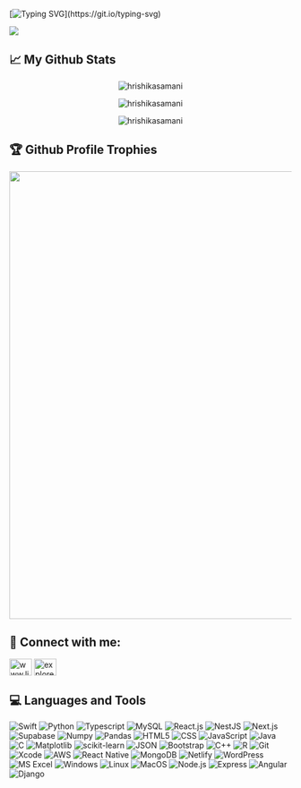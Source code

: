 [![Typing SVG](https://readme-typing-svg.demolab.com?font=DM+Serif+Display&size=30&pause=400&color=E29BF7&multiline=true&width=435&height=100&lines=Hi!+I+am+Hrishika+Samani;Welcome+to+my+GitHub!)](https://git.io/typing-svg)

![](https://komarev.com/ghpvc/?username=hrishikasamani)

## 📈 My Github Stats

<p align="center"> <img src="https://github-readme-stats.vercel.app/api?username=hrishikasamani&show_icons=true&theme=tokyonight" alt="hrishikasamani" />
<br>

<p align="center"> <img src="https://github-readme-stats.vercel.app/api/top-langs/?username=hrishikasamani&&layout=compact&theme=tokyonight" alt="hrishikasamani" />
<br>


<p align="center">
  <img align="center" src="https://github-readme-streak-stats.herokuapp.com/?user=hrishikasamani&theme=tokyonight" alt="hrishikasamani" />
</p>


## 🏆 Github Profile Trophies

<img width=800 src="https://github-profile-trophy.vercel.app/?username=hrishikasamani&margin-w=15&column=9&theme=tokyonight&no-frame=true"/>


## 📲 Connect with me:

<p align="left">
<a href="https://www.linkedin.com/in/hrishika-samani/" target="blank"><img align="center" src="https://raw.githubusercontent.com/rahuldkjain/github-profile-readme-generator/master/src/images/icons/Social/linked-in-alt.svg" alt="www.linkedin.com/in/nagpurkar" height="30" width="40" /></a>
<a href="https://www.instagram.com/hrishikasamani/" target="blank"><img align="center" src="https://raw.githubusercontent.com/rahuldkjain/github-profile-readme-generator/master/src/images/icons/Social/instagram.svg" alt="exploreista_" height="30" width="40" /></a>
</p>


## 💻 Languages and Tools

![Swift](https://img.shields.io/badge/Swift-%23FF0000.svg?style=for-the-badge&logo=swift&logoColor=white)
![Python](https://img.shields.io/badge/python-3670A0?style=for-the-badge&logo=python&logoColor=ffdd54)
![Typescript](https://img.shields.io/badge/TypeScript-%23007ACC.svg?style=for-the-badge&logo=typescript&logoColor=white)
![MySQL](https://img.shields.io/badge/mysql-%2300000f.svg?style=for-the-badge&logo=mysql&logoColor=white)
![React.js](https://img.shields.io/badge/React.js-%2361DAFB.svg?style=for-the-badge&logo=react&logoColor=black)
![NestJS](https://img.shields.io/badge/NestJS-%23E0234E.svg?style=for-the-badge&logo=nestjs&logoColor=white)
![Next.js](https://img.shields.io/badge/Next.js-%23000000.svg?style=for-the-badge&logo=next.js&logoColor=white)
![Supabase](https://img.shields.io/badge/Supabase-%2300D17B.svg?style=for-the-badge&logo=supabase&logoColor=white)
![Numpy](https://img.shields.io/badge/numpy-%23013243.svg?style=for-the-badge&logo=numpy&logoColor=white)
![Pandas](https://img.shields.io/badge/pandas-%23150458.svg?style=for-the-badge&logo=pandas&logoColor=white)
![HTML5](https://img.shields.io/badge/HTML5-%23E34F26.svg?style=for-the-badge&logo=html5&logoColor=white)
![CSS](https://img.shields.io/badge/CSS-%231572B6.svg?style=for-the-badge&logo=css3&logoColor=white)
![JavaScript](https://img.shields.io/badge/JavaScript-%23F7DF1E.svg?style=for-the-badge&logo=javascript&logoColor=black)
![Java](https://img.shields.io/badge/Java-%23FF0000.svg?style=for-the-badge&logo=java&logoColor=white)
![C](https://img.shields.io/badge/C-%2300599C.svg?style=for-the-badge&logo=c&logoColor=white&theme=tokyonight)
![Matplotlib](https://img.shields.io/badge/Matplotlib-%23ffffff.svg?style=for-the-badge&logo=Matplotlib&logoColor=black)
![scikit-learn](https://img.shields.io/badge/scikit--learn-%23F7931E.svg?style=for-the-badge&logo=scikit-learn&logoColor=white)
![JSON](https://img.shields.io/badge/JSON-%23000000.svg?style=for-the-badge&logo=json&logoColor=white)
![Bootstrap](https://img.shields.io/badge/Bootstrap-%23563D7C.svg?style=for-the-badge&logo=bootstrap&logoColor=white)
![C++](https://img.shields.io/badge/C++-%2300599C.svg?style=for-the-badge&logo=cplusplus&logoColor=white)
![R](https://img.shields.io/badge/R-%23276DC3.svg?style=for-the-badge&logo=r&logoColor=white)
![Git](https://img.shields.io/badge/Git-%23F05032.svg?style=for-the-badge&logo=git&logoColor=white)
![Xcode](https://img.shields.io/badge/Xcode-%23000000.svg?style=for-the-badge&logo=xcode&logoColor=white)
![AWS](https://img.shields.io/badge/AWS-%23FF9900.svg?style=for-the-badge&logo=amazonaws&logoColor=white)
![React Native](https://img.shields.io/badge/React_Native-%2361DAFB.svg?style=for-the-badge&logo=react&logoColor=black)
![MongoDB](https://img.shields.io/badge/MongoDB-%2347A248.svg?style=for-the-badge&logo=mongodb&logoColor=white)
![Netlify](https://img.shields.io/badge/Netlify-%23000000.svg?style=for-the-badge&logo=netlify&logoColor=white)
![WordPress](https://img.shields.io/badge/WordPress-%23462F3A.svg?style=for-the-badge&logo=wordpress&logoColor=white)
![MS Excel](https://img.shields.io/badge/MS%20Excel-%2333A1D6.svg?style=for-the-badge&logo=microsoft-excel&logoColor=white)
![Windows](https://img.shields.io/badge/Windows-%231572B6.svg?style=for-the-badge&logo=windows&logoColor=white)
![Linux](https://img.shields.io/badge/Linux-%23FCC624.svg?style=for-the-badge&logo=linux&logoColor=black)
![MacOS](https://img.shields.io/badge/MacOS-%23000000.svg?style=for-the-badge&logo=apple&logoColor=white)
![Node.js](https://img.shields.io/badge/Node.js-%2361DAFB.svg?style=for-the-badge&logo=node.js&logoColor=white)
![Express](https://img.shields.io/badge/Express-%23404D59.svg?style=for-the-badge&logo=express&logoColor=white)
![Angular](https://img.shields.io/badge/Angular-%23E23237.svg?style=for-the-badge&logo=angular&logoColor=white)
![Django](https://img.shields.io/badge/Django-%23092E20.svg?style=for-the-badge&logo=django&logoColor=white)

